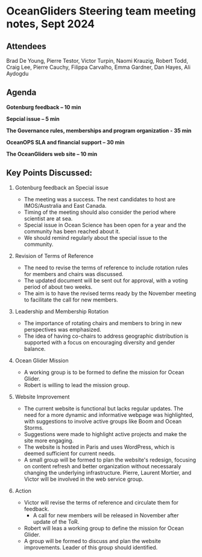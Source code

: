 # OceanGliders Steering team meeting notes, Sept 2024
## Attendees
Brad De Young, Pierre Testor, Victor Turpin, Naomi Krauzig, Robert Todd, Craig Lee, Pierre Cauchy, Filippa Carvalho, Emma Gardner, Dan Hayes, Ali Aydogdu

## Agenda
**Gotenburg feedback – 10 min**

**Sepcial issue – 5 min**

**The Governance rules, memberships and program organization - 35 min**

**OceanOPS SLA and financial support – 30 min**
   
**The OceanGliders web site – 10 min**


## Key Points Discussed:
1. Gotenburg feedback an Special issue
   - The meeting was a success. The next candidates to host are IMOS/Australia and East Canada.
   - Timing of the meeting should also consider the period where scientist are at sea.
   - Special issue in Ocean Science has been open for a year and the community has been reached about it.
   - We should remind regularly about the special issue to the community.

3. Revision of Terms of Reference
   - The need to revise the terms of reference to include rotation rules for members and chairs was discussed.
   - The updated document will be sent out for approval, with a voting period of about two weeks.
   - The aim is to have the revised terms ready by the November meeting to facilitate the call for new members.

2. Leadership and Membership Rotation
   - The importance of rotating chairs and members to bring in new perspectives was emphasized.
   - The idea of having co-chairs to address geographic distribution is supported with a focus on encouraging diversity and gender balance.

3. Ocean Glider Mission 
   - A working group is to be formed to define the mission for Ocean Glider.
   - Robert is willing to lead the mission group. 

4. Website Improvement
   - The current website is functional but lacks regular updates. The need for a more dynamic and informative webpage was highlighted, with suggestions to involve active groups like Boom and Ocean Storms.
   - Suggestions were made to highlight active projects and make the site more engaging.
   - The website is hosted in Paris and uses WordPress, which is deemed sufficient for current needs.
   - A small group will be formed to plan the website's redesign, focusing on content refresh and better organization without necessaraly changing the underlying infrastructure. Pierre, Laurent Mortier, and Victor will be involved in the web service group.

5. Action
   - Victor will revise the terms of reference and circulate them for feedback.
       - A call for new members will be released in November after update of the ToR.
   - Robert will leas a working group to define the mission for Ocean Glider.
   - A group will be formed to discuss and plan the website improvements. Leader of this group should identified.
